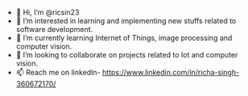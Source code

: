 - 👋 Hi, I’m @ricsin23
- 👀 I’m interested in learning and implementing new stuffs related to software development.
- 🌱 I’m currently learning Internet of Things, image processing and computer vision.
- 💞️ I’m looking to collaborate on projects related to Iot and computer vision.
- 📫 Reach me on linkedIn- https://www.linkedin.com/in/richa-singh-360672170/


<!---
ricsin23/ricsin23 is a ✨ special ✨ repository because its `README.md` (this file) appears on your GitHub profile.
You can click the Preview link to take a look at your changes.
--->
